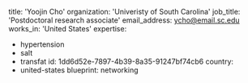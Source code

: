 title: 'Yoojin Cho'
organization: 'Univeristy of South Carolina'
job_title: 'Postdoctoral research associate'
email_address: ycho@email.sc.edu
works_in: 'United States'
expertise:
  - hypertension
  - salt
  - transfat
id: 1dd6d52e-7897-4b39-8a35-91247bf74cb6
country:
  - united-states
blueprint: networking
